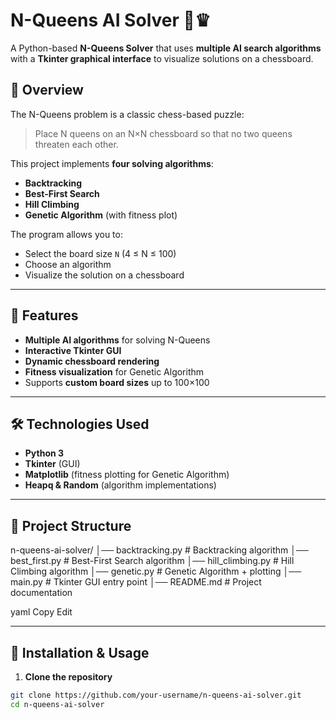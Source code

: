 # N-Queens AI Solver 🏰♛

A Python-based **N-Queens Solver** that uses **multiple AI search algorithms** with a **Tkinter graphical interface** to visualize solutions on a chessboard.

## 📌 Overview
The N-Queens problem is a classic chess-based puzzle:
> Place N queens on an N×N chessboard so that no two queens threaten each other.

This project implements **four solving algorithms**:
- **Backtracking**
- **Best-First Search**
- **Hill Climbing**
- **Genetic Algorithm** (with fitness plot)

The program allows you to:
- Select the board size `N` (4 ≤ N ≤ 100)
- Choose an algorithm
- Visualize the solution on a chessboard

---

## 🚀 Features
- **Multiple AI algorithms** for solving N-Queens
- **Interactive Tkinter GUI**
- **Dynamic chessboard rendering**
- **Fitness visualization** for Genetic Algorithm
- Supports **custom board sizes** up to 100×100

---

## 🛠 Technologies Used
- **Python 3**
- **Tkinter** (GUI)
- **Matplotlib** (fitness plotting for Genetic Algorithm)
- **Heapq & Random** (algorithm implementations)

---

## 📂 Project Structure
n-queens-ai-solver/
│── backtracking.py # Backtracking algorithm
│── best_first.py # Best-First Search algorithm
│── hill_climbing.py # Hill Climbing algorithm
│── genetic.py # Genetic Algorithm + plotting
│── main.py # Tkinter GUI entry point
│── README.md # Project documentation

yaml
Copy
Edit

---

## 🔧 Installation & Usage
1. **Clone the repository**
```bash
git clone https://github.com/your-username/n-queens-ai-solver.git
cd n-queens-ai-solver
